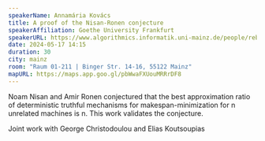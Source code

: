 ```yaml
---
speakerName: Annamária Kovács
title: A proof of the Nisan-Ronen conjecture
speakerAffiliation: Goethe University Frankfurt
speakerURL: https://www.algorithmics.informatik.uni-mainz.de/people/rebecca-steiner-m-sc/
date: 2024-05-17 14:15
duration: 30
city: mainz
room: "Raum 01-211 | Binger Str. 14-16, 55122 Mainz"
mapURL: https://maps.app.goo.gl/pbWwaFXUouMRRrDF8
---
```


Noam Nisan and Amir Ronen conjectured that the best approximation ratio of deterministic truthful mechanisms for makespan-minimization for n unrelated machines is n. This work validates
the conjecture.

Joint work with George Christodoulou and Elias Koutsoupias
